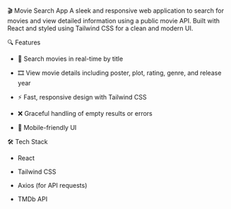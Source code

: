 🎬 Movie Search App
A sleek and responsive web application to search for movies and view detailed information using a public movie API. Built with React and styled using Tailwind CSS for a clean and modern UI.

🔍 Features
- 🔎 Search movies in real-time by title

- 🎞️ View movie details including poster, plot, rating, genre, and release year

- ⚡ Fast, responsive design with Tailwind CSS

- ❌ Graceful handling of empty results or errors

- 📱 Mobile-friendly UI

🛠️ Tech Stack

- React

- Tailwind CSS

- Axios (for API requests)

- TMDb API 


